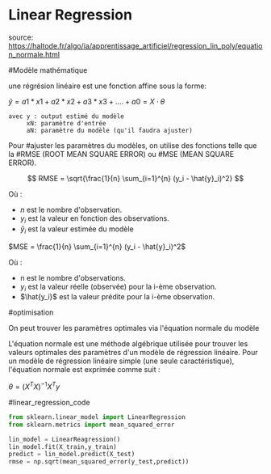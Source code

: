 # Linear Regression


source: https://haltode.fr/algo/ia/apprentissage_artificiel/regression_lin_poly/equation_normale.html


#Modèle mathématique

une régrésion linéaire est une fonction affine sous la forme:

$\hat{y} = a1*x1 + a2*x2 + a3*x3 + .... + a0 = X \cdot \theta$  

	avec y : output estimé du modèle
		 xN: paramètre d'entrée 
		 aN: paramètre du modèle (qu'il faudra ajuster)
		 

Pour #ajuster les paramètres du modèles, on utilise des fonctions telle que la #RMSE (ROOT MEAN SQUARE ERROR) ou #MSE (MEAN SQUARE ERROR).

$$ RMSE = \sqrt{\frac{1}{n} \sum_{i=1}^{n} (y_i - \hat{y}_i)^2} $$

Où :
- $n$ est le nombre d'observation.
- $y_i$ est la valeur en fonction des observations.
- $\hat{y}_i$ est la valeur estimée du modèle


$MSE = \frac{1}{n} \sum_{i=1}^{n} (y_i - \hat{y}_i)^2$

Où :
- n est le nombre d'observations.
- $y_i$ est la valeur réelle (observée) pour la i-ème observation.
- $\hat{y_i}$ est la valeur prédite pour la i-ème observation.



#optimisation 

On peut trouver les paramètres optimales via l'équation normale du modèle


L'équation normale est une méthode algébrique utilisée pour trouver les valeurs optimales des paramètres d'un modèle de régression linéaire. Pour un modèle de régression linéaire simple (une seule caractéristique), l'équation normale est exprimée comme suit :

$\theta = (X^T X)^{-1} X^T y$ 



#linear_regression_code


```python
from sklearn.linear_model import LinearRegression
from sklearn.metrics import mean_squared_error

lin_model = LinearReagression()
lin_model.fit(X_train,y_train)
predict = lin_model.predict(X_test)
rmse = np.sqrt(mean_squared_error(y_test,predict))
